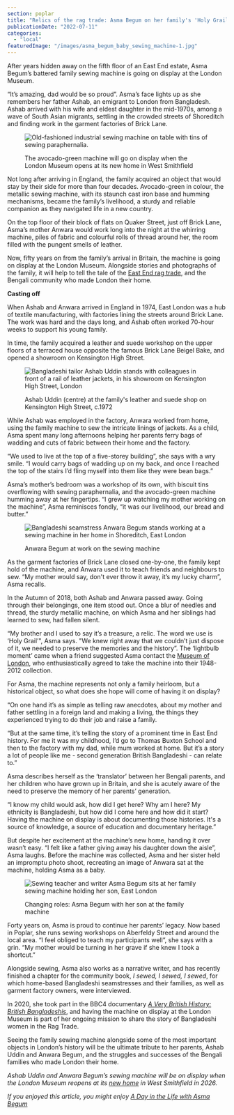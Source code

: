 ```yaml
---
section: poplar
title: "Relics of the rag trade: Asma Begum on her family's 'Holy Grail'"
publicationDate: "2022-07-11"
categories: 
  - "local"
featuredImage: "/images/asma_begum_baby_sewing_machine-1.jpg"
---
```


After years hidden away on the fifth floor of an East End estate, Asma Begum’s battered family sewing machine is going on display at the London Museum.

“It’s amazing, dad would be so proud”. Asma’s face lights up as she remembers her father Ashab, an emigrant to London from Bangladesh. Ashab arrived with his wife and eldest daughter in the mid-1970s, among a wave of South Asian migrants, settling in the crowded streets of Shoreditch and finding work in the garment factories of Brick Lane.

<figure>

![Old-fashioned industrial sewing machine on table with tins of sewing paraphernalia.](/images/sewing_machine_brother_asma_begum.jpg)

<figcaption>

The avocado-green machine will go on display when the London Museum opens at its new home in West Smithfield

</figcaption>

</figure>

Not long after arriving in England, the family acquired an object that would stay by their side for more than four decades. Avocado-green in colour, the metallic sewing machine, with its staunch cast iron base and humming mechanisms, became the family’s livelihood, a sturdy and reliable companion as they navigated life in a new country.

On the top floor of their block of flats on Quaker Street, just off Brick Lane, Asma’s mother Anwara would work long into the night at the whirring machine, piles of fabric and colourful rolls of thread around her, the room filled with the pungent smells of leather.

Now, fifty years on from the family’s arrival in Britain, the machine is going on display at the London Museum. Alongside stories and photographs of the family, it will help to tell the tale of the [East End rag trade](https://the-east-end.co.uk/tag/rag-trade/), and the Bengali community who made London their home.

**Casting off**

When Ashab and Anwara arrived in England in 1974, East London was a hub of textile manufacturing, with factories lining the streets around Brick Lane. The work was hard and the days long, and Ashab often worked 70-hour weeks to support his young family. 

In time, the family acquired a leather and suede workshop on the upper floors of a terraced house opposite the famous Brick Lane Beigel Bake, and opened a showroom on Kensington High Street.

<figure>

![Bangladeshi tailor Ashab Uddin stands with colleagues in front of a rail of leather jackets, in his showroom on Kensington High Street, London](/images/ashab_uddin_leather_showroom_kensington-1024x683.jpg)

<figcaption>

Ashab Uddin (centre) at the family's leather and suede shop on Kensington High Street, c.1972

</figcaption>

</figure>

While Ashab was employed in the factory, Anwara worked from home, using the family machine to sew the intricate linings of jackets. As a child, Asma spent many long afternoons helping her parents ferry bags of wadding and cuts of fabric between their home and the factory.

“We used to live at the top of a five-storey building”, she says with a wry smile. “I would carry bags of wadding up on my back, and once I reached the top of the stairs I’d fling myself into them like they were bean bags.”

Asma’s mother’s bedroom was a workshop of its own, with biscuit tins overflowing with sewing paraphernalia, and the avocado-green machine humming away at her fingertips. “I grew up watching my mother working on the machine”, Asma reminisces fondly, “it was our livelihood, our bread and butter.”

<figure>

![Bangladeshi seamstress Anwara Begum stands working at a sewing machine in her home in Shoreditch, East London](/images/anwara_begum_working_sewing_machine.jpg)

<figcaption>

Anwara Begum at work on the sewing machine

</figcaption>

</figure>

As the garment factories of Brick Lane closed one-by-one, the family kept hold of the machine, and Anwara used it to teach friends and neighbours to sew. “My mother would say, don't ever throw it away, it’s my lucky charm”, Asma recalls.

In the Autumn of 2018, both Ashab and Anwara passed away. Going through their belongings, one item stood out. Once a blur of needles and thread, the sturdy metallic machine, on which Asma and her siblings had learned to sew, had fallen silent. 

“My brother and I used to say it’s a treasure, a relic. The word we use is ‘Holy Grail’", Asma says. "We knew right away that we couldn’t just dispose of it, we needed to preserve the memories and the history”. The ‘lightbulb moment’ came when a friend suggested Asma contact the [Museum of London](https://www.museumoflondon.org.uk/museum-london), who enthusiastically agreed to take the machine into their 1948-2012 collection. 

For Asma, the machine represents not only a family heirloom, but a historical object, so what does she hope will come of having it on display?

“On one hand it’s as simple as telling raw anecdotes, about my mother and father settling in a foreign land and making a living, the things they experienced trying to do their job and raise a family.

“But at the same time, it’s telling the story of a prominent time in East End history. For me it was my childhood, I’d go to Thomas Buxton School and then to the factory with my dad, while mum worked at home. But it’s a story a lot of people like me - second generation British Bangladeshi - can relate to.”

Asma describes herself as the ‘translator’ between her Bengali parents, and her children who have grown up in Britain, and she is acutely aware of the need to preserve the memory of her parents’ generation.

“I know my child would ask, how did I get here? Why am I here? My ethnicity is Bangladeshi, but how did I come here and how did it start? Having the machine on display is about documenting those histories. It's a source of knowledge, a source of education and documentary heritage.”

But despite her excitement at the machine’s new home, handing it over wasn’t easy. “I felt like a father giving away his daughter down the aisle”, Asma laughs. Before the machine was collected, Asma and her sister held an impromptu photo shoot, recreating an image of Anwara sat at the machine, holding Asma as a baby.

<figure>

![Sewing teacher and writer Asma Begum sits at her family sewing machine holding her son, East London](/images/asma_begum_son_sewing_machine-1024x683.jpg)

<figcaption>

Changing roles: Asma Begum with her son at the family machine

</figcaption>

</figure>

Forty years on, Asma is proud to continue her parents’ legacy. Now based in Poplar, she runs sewing workshops on Aberfeldy Street and around the local area. “I feel obliged to teach my participants well”, she says with a grin. “My mother would be turning in her grave if she knew I took a shortcut.”

Alongside sewing, Asma also works as a narrative writer, and has recently finished a chapter for the community book, _I sewed, I sewed, I sewed_, for which home-based Bangladeshi seamstresses and their families, as well as garment factory owners, were interviewed. 

In 2020, she took part in the BBC4 documentary _[A Very British History: British Bangladeshis](https://www.bbc.co.uk/programmes/m000f4xy)_, and having the machine on display at the London Museum is part of her ongoing mission to share the story of Bangladeshi women in the Rag Trade. 

Seeing the family sewing machine alongside some of the most important objects in London’s history will be the ultimate tribute to her parents, Ashab Uddin and Anwara Begum, and the struggles and successes of the Bengali families who made London their home.

_Ashab Uddin and Anwara Begum’s sewing machine will be on display when the London Museum reopens at its [new home](https://museum.london/) in West Smithfield in 2026._

_If you enjoyed this article, you might enjoy [A Day in the Life with Asma Begum](https://poplarlondon.co.uk/sewing-teacher-asma-begum/)_
